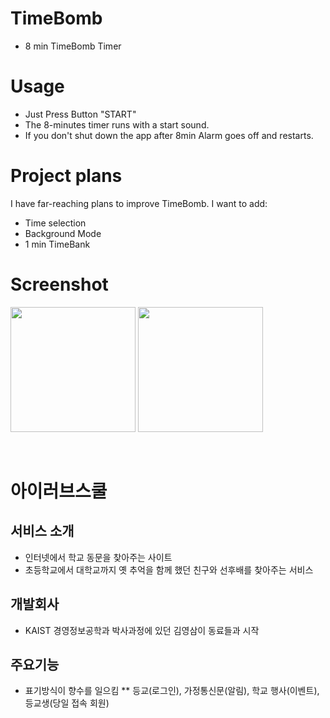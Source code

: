 # TimeBomb
* 8 min TimeBomb Timer <br>

# Usage

* Just Press Button "START"
* The 8-minutes timer runs with a start sound.
* If you don't shut down the app after 8min Alarm goes off and restarts.

# Project plans
I have far-reaching plans to improve TimeBomb. I want to add:
* Time selection 
* Background Mode
* 1 min TimeBank

# Screenshot
<p float="left">
<img src="https://user-images.githubusercontent.com/38883364/81054156-3da23000-8f01-11ea-9a7a-3df03c6b217b.png" width="200"/>
<img src="https://user-images.githubusercontent.com/38883364/81054213-5a3e6800-8f01-11ea-969a-031fa613dfec.png" width="200"/>
</p><br>




# 아이러브스쿨
## 서비스 소개
* 인터넷에서 학교 동문을 찾아주는 사이트
* 초등학교에서 대학교까지 옛 추억을 함께 했던 친구와 선후배를 찾아주는 서비스
## 개발회사
* KAIST 경영정보공학과 박사과정에 있던 김영삼이 동료들과 시작
## 주요기능
* 표기방식이 향수를 일으킴
** 등교(로그인), 가정통신문(알림), 학교 행사(이벤트), 등교생(당일 접속 회원)

